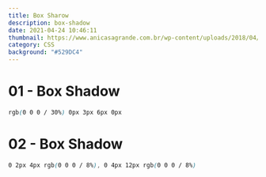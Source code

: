 ```yaml
---
title: Box Sharow
description: box-shadow
date: 2021-04-24 10:46:11
thumbnail: https://www.anicasagrande.com.br/wp-content/uploads/2018/04/box-shadows-no-padrao-material-design.png
category: CSS
background: "#529DC4"
---
```

# 01 - Box Shadow

```css
rgb(0 0 0 / 30%) 0px 3px 6px 0px
```

# 02 - Box Shadow

```css
0 2px 4px rgb(0 0 0 / 8%), 0 4px 12px rgb(0 0 0 / 8%)
```